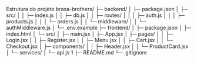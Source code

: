 Estrutura do projeto
brasa-brothers/
├─ backend/
│ ├─ package.json
│ ├─ src/
│ │ ├─ index.js
│ │ ├─ db.js
│ │ ├─ routes/
│ │ │ ├─ auth.js
│ │ │ ├─ products.js
│ │ │ └─ orders.js
│ │ └─ middleware/
│ │ └─ authMiddleware.js
│ └─ .env.example
├─ frontend/
│ ├─ package.json
│ ├─ index.html
│ └─ src/
│ ├─ main.jsx
│ ├─ App.jsx
│ ├─ pages/
│ │ ├─ Login.jsx
│ │ ├─ Register.jsx
│ │ ├─ Menu.jsx
│ │ ├─ Cart.jsx
│ │ └─ Checkout.jsx
│ ├─ components/
│ │ ├─ Header.jsx
│ │ └─ ProductCard.jsx
│ └─ services/
│ └─ api.js
1
├─ README.md
└─ .gitignore
